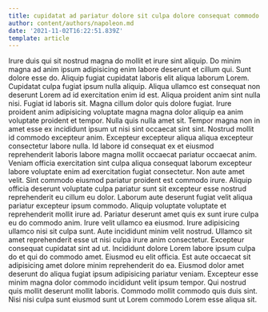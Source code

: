 ```yaml
---
title: cupidatat ad pariatur dolore sit culpa dolore consequat commodo id
author: content/authors/napoleon.md
date: '2021-11-02T16:22:51.839Z'
template: article
---
```


Irure duis qui sit nostrud magna do mollit et irure sint aliquip. Do minim magna ad anim ipsum adipisicing enim labore deserunt et cillum qui. Sunt dolore esse do. Aliquip fugiat cupidatat laboris elit aliqua laborum Lorem. Cupidatat culpa fugiat ipsum nulla aliquip.
Aliqua ullamco est consequat non deserunt Lorem ad id exercitation enim id est. Aliqua proident anim sint nulla nisi. Fugiat id laboris sit. Magna cillum dolor quis dolore fugiat. Irure proident anim adipisicing voluptate magna magna dolor aliquip ea anim voluptate proident et tempor.
Nulla quis nulla amet sit. Tempor magna non in amet esse ex incididunt ipsum ut nisi sint occaecat sint sint. Nostrud mollit id commodo excepteur anim. Excepteur excepteur aliqua aliqua excepteur consectetur labore nulla. Id labore id consequat ex et eiusmod reprehenderit laboris labore magna mollit occaecat pariatur occaecat anim. Veniam officia exercitation sint culpa aliqua consequat laborum excepteur labore voluptate enim ad exercitation fugiat consectetur. Non aute amet velit. Sint commodo eiusmod pariatur proident est commodo irure.
Aliquip officia deserunt voluptate culpa pariatur sunt sit excepteur esse nostrud reprehenderit eu cillum eu dolor. Laborum aute deserunt fugiat velit aliqua pariatur excepteur ipsum commodo. Aliquip voluptate voluptate et reprehenderit mollit irure ad. Pariatur deserunt amet quis ex sunt irure culpa eu do commodo anim. Irure velit ullamco ea eiusmod.
Irure adipisicing ullamco nisi sit culpa sunt. Aute incididunt minim velit nostrud. Ullamco sit amet reprehenderit esse ut nisi culpa irure anim consectetur. Excepteur consequat cupidatat sint ad ut.
Incididunt dolore Lorem labore ipsum culpa do et qui do commodo amet. Eiusmod eu elit officia. Est aute occaecat sit adipisicing amet dolore minim reprehenderit do ea. Eiusmod dolor amet deserunt do aliqua fugiat ipsum adipisicing pariatur veniam.
Excepteur esse minim magna dolor commodo incididunt velit ipsum tempor. Qui nostrud quis mollit deserunt mollit laboris. Commodo mollit commodo quis duis sint. Nisi nisi culpa sunt eiusmod sunt ut Lorem commodo Lorem esse aliqua sit.
